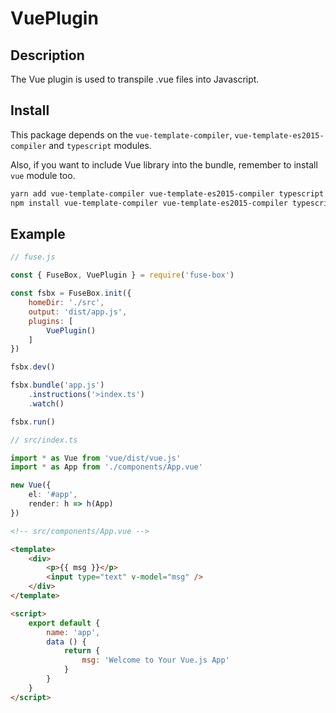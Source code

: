 # VuePlugin

## Description
The Vue plugin is used to transpile .vue files into Javascript.

## Install
This package depends on the `vue-template-compiler`, `vue-template-es2015-compiler` and `typescript` modules.

Also, if you want to include Vue library into the bundle, remember to install `vue` module too.

```bash
yarn add vue-template-compiler vue-template-es2015-compiler typescript vue --dev
npm install vue-template-compiler vue-template-es2015-compiler typescript vue --save-dev
```

## Example

```js
// fuse.js

const { FuseBox, VuePlugin } = require('fuse-box')

const fsbx = FuseBox.init({
    homeDir: './src',
    output: 'dist/app.js',
    plugins: [
        VuePlugin()
    ]
})

fsbx.dev()

fsbx.bundle('app.js')
    .instructions('>index.ts')
    .watch()

fsbx.run()

```

```typescript
// src/index.ts

import * as Vue from 'vue/dist/vue.js'
import * as App from './components/App.vue'

new Vue({
    el: '#app',
    render: h => h(App)
})

```

```html
<!-- src/components/App.vue -->

<template>
    <div>
        <p>{{ msg }}</p>
        <input type="text" v-model="msg" />
    </div>
</template>

<script>
    export default {
        name: 'app',
        data () {
            return {
                msg: 'Welcome to Your Vue.js App'
            }
        }
    }
</script>
```
